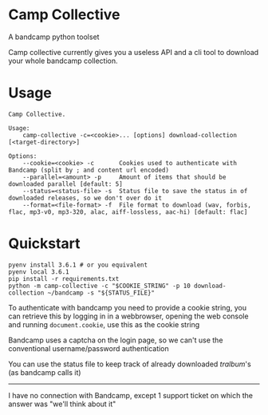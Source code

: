 # Camp Collective

A bandcamp python toolset


Camp collective currently gives you a useless API and a cli tool to download your whole bandcamp collection.

# Usage

```
Camp Collective.

Usage:
    camp-collective -c=<cookie>... [options] download-collection [<target-directory>]

Options:
    --cookie=<cookie> -c       Cookies used to authenticate with Bandcamp (split by ; and content url encoded)
    --parallel=<amount> -p     Amount of items that should be downloaded parallel [default: 5]
    --status=<status-file> -s  Status file to save the status in of downloaded releases, so we don't over do it
    --format=<file-format> -f  File format to download (wav, forbis, flac, mp3-v0, mp3-320, alac, aiff-lossless, aac-hi) [default: flac]
```

# Quickstart

```
pyenv install 3.6.1 # or you equivalent
pyenv local 3.6.1
pip install -r requirements.txt
python -m camp-collective -c "$COOKIE_STRING" -p 10 download-collection ~/bandcamp -s "${STATUS_FILE}"
```

To authenticate with bandcamp you need to provide a cookie string, you can retrieve this by logging in in a webbrowser, opening the web console and running `document.cookie`, use this as the cookie string

Bandcamp uses a captcha on the login page, so we can't use the conventional username/password authentication

You can use the status file to keep track of already downloaded _tralbum_'s (as bandcamp calls it)

---
I have no connection with Bandcamp, except 1 support ticket on which the answer was "we'll think about it"